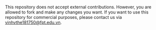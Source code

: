 This repository does not accept external contributions. However, you are allowed to fork and make any changes you want. If you want to use this repository for commercial purposes, please contact us via vinhvthe181750@fpt.edu.vn.

